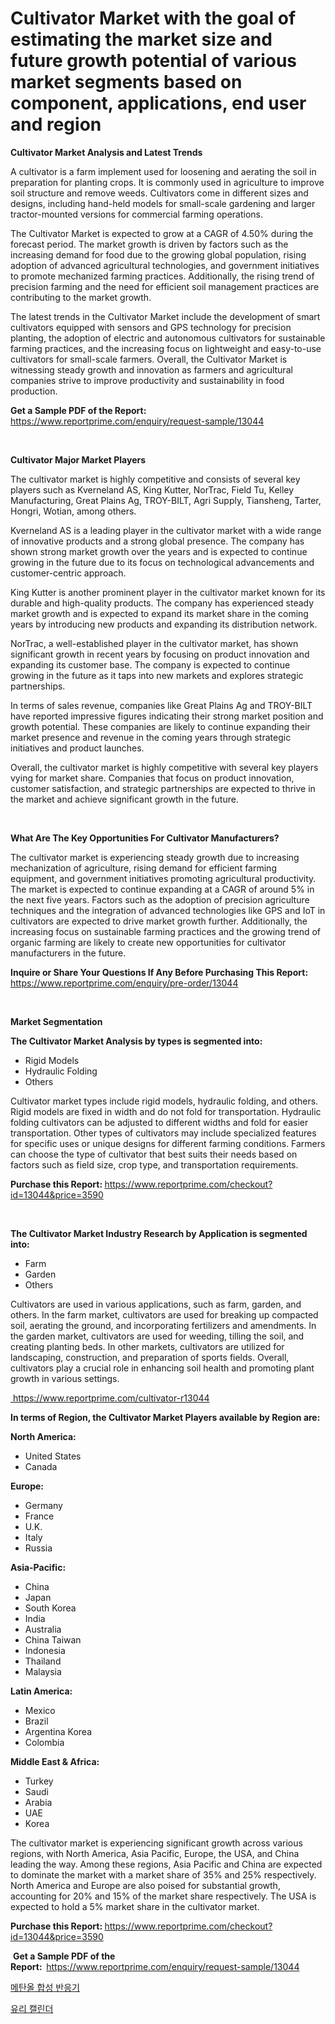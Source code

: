 <p><h1>Cultivator Market with the goal of estimating the market size and future growth potential of various market segments based on component, applications, end user and region</h1></p><p><strong>Cultivator Market Analysis and Latest Trends</strong></p>
<p><p>A cultivator is a farm implement used for loosening and aerating the soil in preparation for planting crops. It is commonly used in agriculture to improve soil structure and remove weeds. Cultivators come in different sizes and designs, including hand-held models for small-scale gardening and larger tractor-mounted versions for commercial farming operations.</p><p>The Cultivator Market is expected to grow at a CAGR of 4.50% during the forecast period. The market growth is driven by factors such as the increasing demand for food due to the growing global population, rising adoption of advanced agricultural technologies, and government initiatives to promote mechanized farming practices. Additionally, the rising trend of precision farming and the need for efficient soil management practices are contributing to the market growth.</p><p>The latest trends in the Cultivator Market include the development of smart cultivators equipped with sensors and GPS technology for precision planting, the adoption of electric and autonomous cultivators for sustainable farming practices, and the increasing focus on lightweight and easy-to-use cultivators for small-scale farmers. Overall, the Cultivator Market is witnessing steady growth and innovation as farmers and agricultural companies strive to improve productivity and sustainability in food production.</p></p>
<p><strong>Get a Sample PDF of the Report:&nbsp;</strong> <a href="https://www.reportprime.com/enquiry/request-sample/13044">https://www.reportprime.com/enquiry/request-sample/13044</a></p>
<p>&nbsp;</p>
<p><strong>Cultivator Major Market Players</strong></p>
<p><p>The cultivator market is highly competitive and consists of several key players such as Kverneland AS, King Kutter, NorTrac, Field Tu, Kelley Manufacturing, Great Plains Ag, TROY-BILT, Agri Supply, Tiansheng, Tarter, Hongri, Wotian, among others.</p><p>Kverneland AS is a leading player in the cultivator market with a wide range of innovative products and a strong global presence. The company has shown strong market growth over the years and is expected to continue growing in the future due to its focus on technological advancements and customer-centric approach.</p><p>King Kutter is another prominent player in the cultivator market known for its durable and high-quality products. The company has experienced steady market growth and is expected to expand its market share in the coming years by introducing new products and expanding its distribution network.</p><p>NorTrac, a well-established player in the cultivator market, has shown significant growth in recent years by focusing on product innovation and expanding its customer base. The company is expected to continue growing in the future as it taps into new markets and explores strategic partnerships.</p><p>In terms of sales revenue, companies like Great Plains Ag and TROY-BILT have reported impressive figures indicating their strong market position and growth potential. These companies are likely to continue expanding their market presence and revenue in the coming years through strategic initiatives and product launches.</p><p>Overall, the cultivator market is highly competitive with several key players vying for market share. Companies that focus on product innovation, customer satisfaction, and strategic partnerships are expected to thrive in the market and achieve significant growth in the future.</p></p>
<p>&nbsp;</p>
<p><strong>What Are The Key Opportunities For Cultivator Manufacturers?</strong></p>
<p><p>The cultivator market is experiencing steady growth due to increasing mechanization of agriculture, rising demand for efficient farming equipment, and government initiatives promoting agricultural productivity. The market is expected to continue expanding at a CAGR of around 5% in the next five years. Factors such as the adoption of precision agriculture techniques and the integration of advanced technologies like GPS and IoT in cultivators are expected to drive market growth further. Additionally, the increasing focus on sustainable farming practices and the growing trend of organic farming are likely to create new opportunities for cultivator manufacturers in the future.</p></p>
<p><strong>Inquire or Share Your Questions If Any Before Purchasing This Report:</strong> <a href="https://www.reportprime.com/enquiry/pre-order/13044">https://www.reportprime.com/enquiry/pre-order/13044</a></p>
<p>&nbsp;</p>
<p><strong>Market Segmentation</strong></p>
<p><strong>The Cultivator Market Analysis by types is segmented into:</strong></p>
<p><ul><li>Rigid Models</li><li>Hydraulic Folding</li><li>Others</li></ul></p>
<p><p>Cultivator market types include rigid models, hydraulic folding, and others. Rigid models are fixed in width and do not fold for transportation. Hydraulic folding cultivators can be adjusted to different widths and fold for easier transportation. Other types of cultivators may include specialized features for specific uses or unique designs for different farming conditions. Farmers can choose the type of cultivator that best suits their needs based on factors such as field size, crop type, and transportation requirements.</p></p>
<p><strong>Purchase this Report:&nbsp;</strong><a href="https://www.reportprime.com/checkout?id=13044&price=3590">https://www.reportprime.com/checkout?id=13044&price=3590</a></p>
<p>&nbsp;</p>
<p><strong>The Cultivator Market Industry Research by Application is segmented into:</strong></p>
<p><ul><li>Farm</li><li>Garden</li><li>Others</li></ul></p>
<p><p>Cultivators are used in various applications, such as farm, garden, and others. In the farm market, cultivators are used for breaking up compacted soil, aerating the ground, and incorporating fertilizers and amendments. In the garden market, cultivators are used for weeding, tilling the soil, and creating planting beds. In other markets, cultivators are utilized for landscaping, construction, and preparation of sports fields. Overall, cultivators play a crucial role in enhancing soil health and promoting plant growth in various settings.</p></p>
<p><a href="https://www.reportprime.com/cultivator-r13044">&nbsp;https://www.reportprime.com/cultivator-r13044</a></p>
<p><strong>In terms of Region, the Cultivator Market Players available by Region are:</strong></p>
<p>
    <p> <strong> North America: </strong>
        <ul>
            <li>United States</li>
            <li>Canada</li>
        </ul>
        </p> 
    <p> <strong> Europe: </strong>
        <ul>
            <li>Germany</li>
            <li>France</li>
            <li>U.K.</li>
            <li>Italy</li>
            <li>Russia</li>
        </ul>
        </p> 
    <p> <strong> Asia-Pacific: </strong>
        <ul>
            <li>China</li>
            <li>Japan</li>
            <li>South Korea</li>
            <li>India</li>
            <li>Australia</li>
            <li>China Taiwan</li>
            <li>Indonesia</li>
            <li>Thailand</li>
            <li>Malaysia</li>
        </ul>
        </p> 
    <p> <strong> Latin America: </strong>
        <ul>
            <li>Mexico</li>
            <li>Brazil</li>
            <li>Argentina Korea</li>
            <li>Colombia</li>
        </ul>
        </p> 
    <p> <strong> Middle East & Africa: </strong>
        <ul>
            <li>Turkey</li>
            <li>Saudi</li>
            <li>Arabia</li>
            <li>UAE</li>
            <li>Korea</li>
        </ul>
    </p>
    </p>
<p><p>The cultivator market is experiencing significant growth across various regions, with North America, Asia Pacific, Europe, the USA, and China leading the way. Among these regions, Asia Pacific and China are expected to dominate the market with a market share of 35% and 25% respectively. North America and Europe are also poised for substantial growth, accounting for 20% and 15% of the market share respectively. The USA is expected to hold a 5% market share in the cultivator market.</p></p>
<p><strong>Purchase this Report: </strong><a href="https://www.reportprime.com/checkout?id=13044&price=3590">https://www.reportprime.com/checkout?id=13044&price=3590</a></p>
<p>&nbsp;<strong>Get a Sample PDF of the Report:&nbsp;&nbsp;</strong><a href="https://www.reportprime.com/enquiry/request-sample/13044">https://www.reportprime.com/enquiry/request-sample/13044</a></p>
<p><strong></strong></p>
<p><p><a href="https://github.com/WilburKihn5676/Market-Research-Report-List-1/blob/main/865266019251.md">메탄올 합성 반응기</a></p><p><a href="https://github.com/wallacBahrtyinger567686/Market-Research-Report-List-1/blob/main/256805119252.md">유리 캘린더</a></p></p>